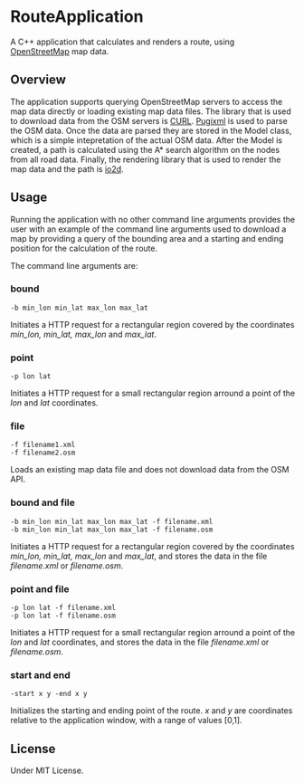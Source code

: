 # RouteApplication
A C++ application that calculates and renders a route, using [OpenStreetMap](https://www.openstreetmap.org/) map data.

## Overview
The application supports querying OpenStreetMap servers to access the map data directly or loading existing map data files. The library that is used to download data from the OSM servers is [CURL](https://curl.se/). [Pugixml](https://pugixml.org/) is used to parse the OSM data. Once the data are parsed they are stored in the Model class, which is a simple intepretation of the actual OSM data. After the Model is created, a path is calculated using the A* search algorithm on the nodes from all road data. Finally, the rendering library that is used to render the map data and the path is [io2d](https://github.com/cpp-io2d/P0267_RefImpl).

## Usage
Running the application with no other command line arguments provides the user with an example of the command line arguments used to download a map by providing a query of the bounding area and a starting and ending position for the calculation of the route.

The command line arguments are:
### bound
    -b min_lon min_lat max_lon max_lat
Initiates a HTTP request for a rectangular region covered by the coordinates *min_lon, min_lat, max_lon* and *max_lat*. 

### point
    -p lon lat
Initiates a HTTP request for a small rectangular region arround a point of the *lon* and *lat* coordinates.

### file
    -f filename1.xml
    -f filename2.osm
Loads an existing map data file and does not download data from the OSM API.

### bound and file
    -b min_lon min_lat max_lon max_lat -f filename.xml
    -b min_lon min_lat max_lon max_lat -f filename.osm
Initiates a HTTP request for a rectangular region covered by the coordinates *min_lon, min_lat, max_lon* and *max_lat*, and stores the data in the file *filename.xml* or *filename.osm*.

### point and file
    -p lon lat -f filename.xml
    -p lon lat -f filename.osm
Initiates a HTTP request for a small rectangular region arround a point of the *lon* and *lat* coordinates, and stores the data in the file *filename.xml* or *filename.osm*.

### start and end
    -start x y -end x y
Initializes the starting and ending point of the route. *x* and *y* are coordinates relative to the application window, with a range of values [0,1].

## License
Under MIT License.
